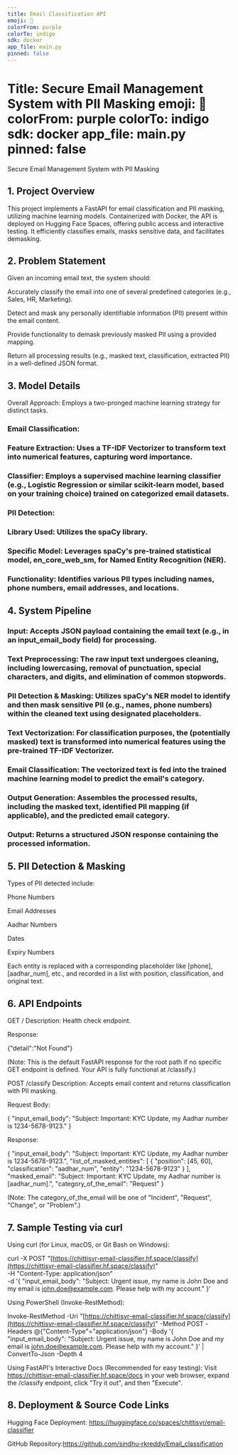 ```yaml
---
title: Email Classification API
emoji: 📧
colorFrom: purple
colorTo: indigo
sdk: docker
app_file: main.py
pinned: false
---
```


# Title: Secure Email Management System with PII Masking emoji: 📧 colorFrom: purple colorTo: indigo sdk: docker app_file: main.py pinned: false
Secure Email Management System with PII Masking
## 1. Project Overview
This project implements a FastAPI for email classification and PII masking, utilizing machine learning models. Containerized with Docker, the API is deployed on Hugging Face Spaces, offering public access and interactive testing. It efficiently classifies emails, masks sensitive data, and facilitates demasking.

## 2. Problem Statement
Given an incoming email text, the system should:

Accurately classify the email into one of several predefined categories (e.g., Sales, HR, Marketing).

Detect and mask any personally identifiable information (PII) present within the email content.

Provide functionality to demask previously masked PII using a provided mapping.

Return all processing results (e.g., masked text, classification, extracted PII) in a well-defined JSON format.

## 3. Model Details
Overall Approach: Employs a two-pronged machine learning strategy for distinct tasks.

### Email Classification:

### Feature Extraction: Uses a TF-IDF Vectorizer to transform text into numerical features, capturing word importance.

### Classifier: Employs a supervised machine learning classifier (e.g., Logistic Regression or similar scikit-learn model, based on your training choice) trained on categorized email datasets.

### PII Detection:

### Library Used: Utilizes the spaCy library.

### Specific Model: Leverages spaCy's pre-trained statistical model, en_core_web_sm, for Named Entity Recognition (NER).

### Functionality: Identifies various PII types including names, phone numbers, email addresses, and locations.

## 4. System Pipeline
### Input: Accepts JSON payload containing the email text (e.g., in an input_email_body field) for processing.

### Text Preprocessing: The raw input text undergoes cleaning, including lowercasing, removal of punctuation, special characters, and digits, and elimination of common stopwords.

### PII Detection & Masking: Utilizes spaCy's NER model to identify and then mask sensitive PII (e.g., names, phone numbers) within the cleaned text using designated placeholders.

### Text Vectorization: For classification purposes, the (potentially masked) text is transformed into numerical features using the pre-trained TF-IDF Vectorizer.

### Email Classification: The vectorized text is fed into the trained machine learning model to predict the email's category.

### Output Generation: Assembles the processed results, including the masked text, identified PII mapping (if applicable), and the predicted email category.

### Output: Returns a structured JSON response containing the processed information.

## 5. PII Detection & Masking
Types of PII detected include:

Phone Numbers

Email Addresses

Aadhar Numbers

Dates

Expiry Numbers

Each entity is replaced with a corresponding placeholder like [phone], [aadhar_num], etc., and recorded in a list with position, classification, and original text.

## 6. API Endpoints
GET /
Description: Health check endpoint.

Response:

{"detail":"Not Found"}

(Note: This is the default FastAPI response for the root path if no specific GET endpoint is defined. Your API is fully functional at /classify.)

POST /classify
Description: Accepts email content and returns classification with PII masking.

Request Body:

{
  "input_email_body": "Subject: Important: KYC Update, my Aadhar number is 1234-5678-9123."
}

Response:

{
  "input_email_body": "Subject: Important: KYC Update, my Aadhar number is 1234-5678-9123.",
  "list_of_masked_entities": [
    {
      "position": [45, 60],
      "classification": "aadhar_num",
      "entity": "1234-5678-9123"
    }
  ],
  "masked_email": "Subject: Important: KYC Update, my Aadhar number is [aadhar_num].",
  "category_of_the_email": "Request"
}

(Note: The category_of_the_email will be one of "Incident", "Request", "Change", or "Problem".)

## 7. Sample Testing via curl
Using curl (for Linux, macOS, or Git Bash on Windows):

curl -X POST "[https://chittisvr-email-classifier.hf.space/classify](https://chittisvr-email-classifier.hf.space/classify)" \
     -H "Content-Type: application/json" \
     -d '{
           "input_email_body": "Subject: Urgent issue, my name is John Doe and my email is john.doe@example.com. Please help with my account."
         }'

Using PowerShell (Invoke-RestMethod):

Invoke-RestMethod -Uri "[https://chittisvr-email-classifier.hf.space/classify](https://chittisvr-email-classifier.hf.space/classify)" -Method POST -Headers @{"Content-Type"="application/json"} -Body '{ "input_email_body": "Subject: Urgent issue, my name is John Doe and my email is john.doe@example.com. Please help with my account." }' | ConvertTo-Json -Depth 4

Using FastAPI's Interactive Docs (Recommended for easy testing):
Visit https://chittisvr-email-classifier.hf.space/docs in your web browser, expand the /classify endpoint, click "Try it out", and then "Execute".

## 8. Deployment & Source Code Links
Hugging Face Deployment: https://huggingface.co/spaces/chittisvr/email-classifier

GitHub Repository:https://github.com/sindhu-rkreddy/Email_classification
